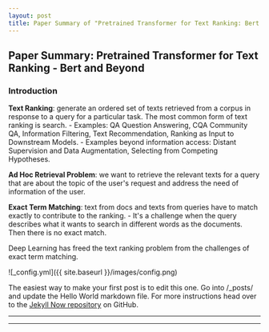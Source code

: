 ```yaml
---
layout: post
title: Paper Summary of "Pretrained Transformer for Text Ranking: Bert and Beyond"
---
```


## Paper Summary: Pretrained Transformer for Text Ranking - Bert and Beyond
### Introduction
**Text Ranking**: generate an ordered set of texts retrieved from a corpus in response to a query for a particular task. The most common form of text ranking is search.
    - Examples: QA Question Answering, CQA Community QA, Information Filtering, Text Recommendation, Ranking as Input to Downstream Models.
    - Examples beyond information access: Distant Supervision and Data Augmentation, Selecting from Competing Hypotheses.

**Ad Hoc Retrieval Problem**: we want to retrieve the relevant texts for a query that are about the topic of the user's request and address the need of information of the user.

**Exact Term Matching**: text from docs and texts from queries have to match exactly to contribute to the ranking.
    - It's a challenge when the query describes what it wants to search in different words as the documents. Then there is no exact match.

Deep Learning has freed the text ranking problem from the challenges of exact term matching.

![_config.yml]({{ site.baseurl }}/images/config.png)

The easiest way to make your first post is to edit this one. Go into /_posts/ and update the Hello World markdown file. For more instructions head over to the [Jekyll Now repository](https://github.com/barryclark/jekyll-now) on GitHub.

----
****
